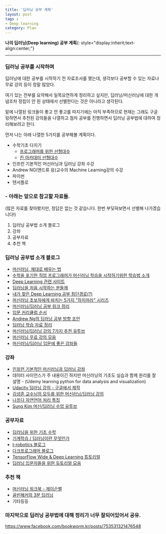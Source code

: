 ```yaml
---
title: '딥러닝 공부 계획'  
layout: post  
tags :  
- Deep learning
category: Plan
---
```


**나의 딥러닝(Deep learning) 공부 계획**{: style="display:inherit;text-align:center;"}

---

### 딥러닝 공부를 시작하며

딥러닝에 대한 공부를 시작하기 전 자료조사를 했는데, 생각보다 공부할 수 있는 자료나 무료 강의 등이 정말 많았다.   

여기 있는 전부를 요약해서 일목요연하게 정리하고 싶지만, 딥러닝/머신러닝에 대한 개념조차 정립이 안 된 상태에서 선별한다는 것은 아니라고 생각된다.   

밑에 나열된 링크들이 좋고 안 좋고를 따지기에는 아직 부족하므로 현재는 그래도 구글링하면서 추천된 강의들을 나열하고 점차 공부를 진행하면서 딥러닝 공부법에 대하여 정리해보려고 한다.

먼저 나는 아래 나열한 5가지를 공부해볼 계획이다.

- 수학기초 다지기
   - [프로그래머를 위한 선형대수](http://www.kyobobook.co.kr/product/detailViewKor.laf?ejkGb=KOR&barcode=9791160501308#book_info)
    - [칸 아카데미 선형대수](https://www.khanacademy.org/math/linear-algebra/vectors-and-spaces/vectors/v/vector-introduction-linear-algebra)
- 인프런 기본적인 머신러닝과 딥러닝 강좌 수강
- Andrew NG(앤드류 응)교수의 Machine Learning강의 수강
- 파이썬
- 텐서플로   

### - 아래는 앞으로 참고할 자료들.
(많은 자료를 찾아봤지만, 정답은 없는 것 같습니다. 한번 부딪혀보면서 선별해 나가겠습니다!)
1. 딥러닝 공부법 소개 블로그
2. 강좌
3. 공부자료
4. 추천 책   

### 딥러닝 공부법 소개 블로그

- [머신러닝, 제대로 배우는 법](https://brunch.co.kr/@aidenswmo/2)
- [수학을 포기한 직업 프로그래머가 머신러닝 학습을 시작하기위한 학습법 소개 ](http://www.moreagile.net/2015/05/how-to-start-machine-learning-study.html)
- [Deep Learning 관련 사이트](http://deeplearningstudy.github.io/doc_deeplearning_site.html#%EC%89%BD%EA%B2%8C-%ED%92%80%EC%96%B4%EC%93%B4-%EB%94%A5%EB%9F%AC%EB%8B%9D-deep-learning-%EC%9D%98-%EA%B1%B0%EC%9D%98-%EB%AA%A8%EB%93%A0-%EA%B2%83)
- [딥러닝을 처음 시작하는 분들께](http://www.whydsp.org/284)
- [내가 찾은 Deep Learning 공부 최단경로(?)](https://m.blog.naver.com/PostView.nhn?blogId=chesterroh&logNo=220920668374&proxyReferer=https%3A%2F%2Fwww.google.co.kr%2F)
- [머신러닝 초보자에게 바치는 5가지 "하지마라" 시리즈](https://pabii.co/beginners-5-mistakes-machine-learning/)
- [머신러닝/딥러닝 공부 링크 정리](http://ncookie.tistory.com/72)
- [입문 커리큘럼 순서](http://fbsight.com/t/--ai/114783)
- [Andrew Ng의 딥러닝 공부 방향 조언](https://dllab.xyz/andrew-ng%EC%9D%98-%EB%94%A5%EB%9F%AC%EB%8B%9D-%EA%B3%B5%EB%B6%80-%EB%B0%A9%ED%96%A5-%EC%A1%B0%EC%96%B8/)
- [딥러닝 학습 자료 정리](http://gobitcoin.tistory.com/1)
- [머신러닝/딥러닝 강의 7가지 추천 유투브](https://www.youtube.com/watch?v=LBexv9M-SBc)
- [머신러닝 무료 강의 모음](http://kofboy2000.tistory.com/17)
- [머신러닝/딥러닝 입문에 좋은 강좌들](http://eehoeskrap.tistory.com/157)

### 강좌

- [인프런 기본적인 머신러닝과 딥러닝 강좌 ](https://www.inflearn.com/course/%EA%B8%B0%EB%B3%B8%EC%A0%81%EC%9D%B8-%EB%A8%B8%EC%8B%A0%EB%9F%AC%EB%8B%9D-%EB%94%A5%EB%9F%AC%EB%8B%9D-%EA%B0%95%EC%A2%8C)
- 데이터 사이언스가 주 내용이긴 하지만 머신러닝의 기초도 실습과 함께 원리를 잘 설명 - (Udemy learning python for data analysis and visualization)
- [Udacity 딥러닝 강의 - 구글에서 제작](https://www.udacity.com/course/deep-learning--ud730)
- [김성훈 교수님의 모두를 위한 머신러닝/딥러닝 강의](http://hunkim.github.io/ml/)
- [나프다 자연언어 처리 특집](https://iamprogrammer.io/2016/02/21/episode-22-%EC%9E%90%EC%97%B0%EC%96%B8%EC%96%B4%EC%B2%98%EB%A6%AC-%ED%8A%B9%EC%A7%91-1%EB%B6%80-%EB%A7%88%EC%9D%B4%ED%81%AC%EB%A1%9C%EC%86%8C%ED%94%84%ED%8A%B8-nlp%EC%97%B0%EA%B5%AC/)
- [Sung Kim 머신/딥러닝 수업 유투브](https://www.youtube.com/watch?v=BS6O0zOGX4E&list=PLlMkM4tgfjnLSOjrEJN31gZATbcj_MpUm)

### 공부자료

- [딥러닝을 위한 기초 수학](https://www.slideshare.net/theeluwin/ss-69596991)
- [기계학습 / 딥러닝이란 무엇인가](https://www.slideshare.net/yonghakim900/ss-60252533)
- [t-robotics 블로그](http://t-robotics.blogspot.kr/)
- [다크프로그래머 블로그](http://darkpgmr.tistory.com/)
- [TensorFlow Wide & Deep Learning 튜토리얼](https://tensorflowkorea.gitbooks.io/tensorflow-kr/content/g3doc/tutorials/wide_and_deep/)
- [딥러닝 입문자들을 위한 듀토리얼 모음](https://sodabang.wordpress.com/2016/06/26/deep-learning-%EC%9E%85%EB%AC%B8%EC%9E%90%EB%93%A4%EC%9D%84-%EC%9C%84%ED%95%9C-%ED%8A%9C%ED%86%A0%EB%A6%AC%EC%96%BC-%EB%AA%A8%EC%9D%8C/)

### 추천 책
- [머신러닝 워크북 - 제이슨벨](http://www.yes24.com/24/goods/26085497?scode=032&OzSrank=9)
- [골빈해커의 3분 딥러닝](https://books.google.co.kr/books?id=GXg3DwAAQBAJ&pg=PA23&lpg=PA23&dq=%EB%94%A5%EB%9F%AC%EB%8B%9D+%EC%BB%A4%EB%AE%A4%EB%8B%88%ED%8B%B0&source=bl&ots=D6MV8V4u4I&sig=iEeSGOfXJS_g95qERUXepjUDpIk&hl=ko&sa=X&ved=0ahUKEwi91oPRjfzYAhVDX5QKHTP6BUIQ6AEIVjAI#v=onepage&q=%EB%94%A5%EB%9F%AC%EB%8B%9D%20%EC%BB%A4%EB%AE%A4%EB%8B%88%ED%8B%B0&f=false)
- 기타등등

### 마지막으로 딥러닝 공부법에 대해 정리가 너무 잘되어있어서 공유.
<https://www.facebook.com/bookworm.kr/posts/753531321476548>
